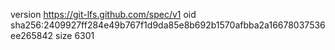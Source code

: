 version https://git-lfs.github.com/spec/v1
oid sha256:2409927ff284e49b767f1d9da85e8b692b1570afbba2a16678037536ee265842
size 6301
